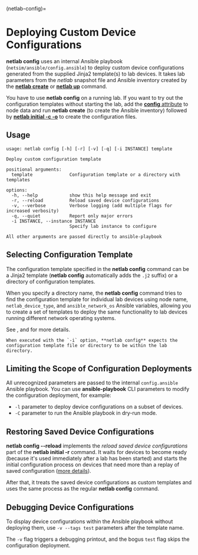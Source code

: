 (netlab-config)=
# Deploying Custom Device Configurations

**netlab config** uses an internal Ansible playbook (`netsim/ansible/config.ansible`) to deploy custom device configurations generated from the supplied Jinja2 template(s) to lab devices. It takes lab parameters from the _netlab_ snapshot file and Ansible inventory created by the **[netlab create](netlab-create)** or **[netlab up](netlab-up)** command.

You have to use **netlab config** on a running lab. If you want to try out the configuration templates without starting the lab,  add the [**config** attribute](custom-config) to node data and run **netlab create** (to create the Ansible inventory) followed by **[netlab initial -c -o](netlab-initial)** to create the configuration files.

## Usage

```text
usage: netlab config [-h] [-r] [-v] [-q] [-i INSTANCE] template

Deploy custom configuration template

positional arguments:
  template              Configuration template or a directory with templates

options:
  -h, --help            show this help message and exit
  -r, --reload          Reload saved device configurations
  -v, --verbose         Verbose logging (add multiple flags for increased verbosity)
  -q, --quiet           Report only major errors
  -i INSTANCE, --instance INSTANCE
                        Specify lab instance to configure

All other arguments are passed directly to ansible-playbook
```

## Selecting Configuration Template

The configuration template specified in the **netlab config** command can be a Jinja2 template (**netlab config** automatically adds the `.j2` suffix) or a directory of configuration templates.

When you specify a directory name, the **netlab config** command tries to find the configuration template for individual lab devices using node name, `netlab_device_type`, and `ansible_network_os` Ansible variables, allowing you to create a set of templates to deploy the same functionality to lab devices running different network operating systems.

See [](custom-config), [](netlab-initial-custom) and [](dev-find-custom) for more details.

```{tip}
When executed with the `-i` option, **‌netlab config** expects the configuration template file or directory to be within the lab directory.
```

## Limiting the Scope of Configuration Deployments

All unrecognized parameters are passed to the internal `config.ansible` Ansible playbook. You can use **ansible-playbook** CLI parameters to modify the configuration deployment, for example:

* `-l` parameter to deploy device configurations on a subset of devices.
* `-C` parameter to run the Ansible playbook in dry-run mode.

## Restoring Saved Device Configurations

**netlab config --reload** implements the *reload saved device configurations* part of the **netlab initial -r** command. It waits for devices to become ready (because it's used immediately after a lab has been started) and starts the initial configuration process on devices that need more than a replay of saved configuration ([more details](netlab-up-reload)).

After that, it treats the saved device configurations as custom templates and uses the same process as the regular **netlab config** command.

## Debugging Device Configurations

To display device configurations within the Ansible playbook without deploying them, use `-v --tags test` parameters after the template name. 

The `-v` flag triggers a debugging printout, and the bogus `test` flag skips the configuration deployment.
